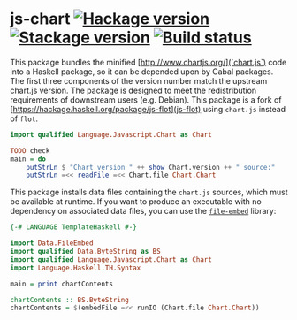 # js-chart [![Hackage version](https://img.shields.io/hackage/v/js-chart.svg?label=Hackage)](https://hackage.haskell.org/package/js-chart) [![Stackage version](https://www.stackage.org/package/js-chart/badge/nightly?label=Stackage)](https://www.stackage.org/package/js-chart) [![Build status](https://img.shields.io/travis/jonascarpay/js-chart/master.svg?label=Build)](https://travis-ci.org/jonascarpay/js-chart)

This package bundles the minified [http://www.chartjs.org/](`chart.js`) code into a Haskell package, so it can be depended upon by Cabal packages.
The first three components of the version number match the upstream chart.js version.
The package is designed to meet the redistribution requirements of downstream users (e.g. Debian).
This package is a fork of [https://hackage.haskell.org/package/js-flot](js-flot) using `chart.js` instead of `flot`.

```haskell
import qualified Language.Javascript.Chart as Chart

TODO check
main = do
    putStrLn $ "Chart version " ++ show Chart.version ++ " source:"
    putStrLn =<< readFile =<< Chart.file Chart.Chart
```

This package installs data files containing the `chart.js` sources, which must be available at runtime. If you want to produce an executable with no dependency on associated data files, you can use the [`file-embed`](https://hackage.haskell.org/package/file-embed) library:

```haskell
{-# LANGUAGE TemplateHaskell #-}

import Data.FileEmbed
import qualified Data.ByteString as BS
import qualified Language.Javascript.Chart as Chart
import Language.Haskell.TH.Syntax

main = print chartContents

chartContents :: BS.ByteString
chartContents = $(embedFile =<< runIO (Chart.file Chart.Chart))
```
